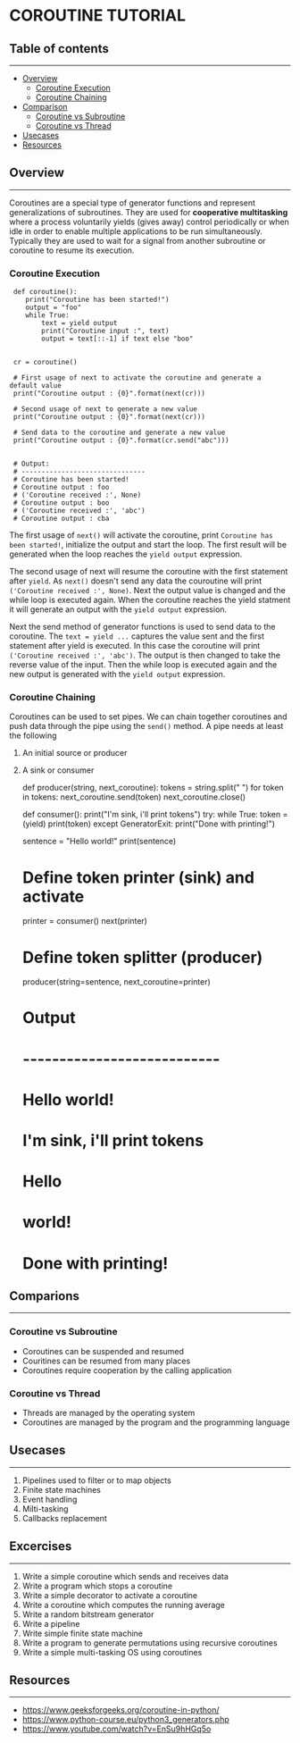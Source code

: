 # COROUTINE TUTORIAL

## Table of contents
_______________________________________________________________________________________________________________________

* [Overview](#overview)
  * [Coroutine Execution](#coroutine-syntax)
  * [Coroutine Chaining](#coroutine-chaining)
* [Comparison](#python-coroutine)
   * [Coroutine vs Subroutine](#coroutine-vs-subroutine)
   * [Coroutine vs Thread](#coroutine-vs-thread)
* [Usecases](#usecases)
* [Resources](#resources)


## Overview
_______________________________________________________________________________________________________________________

Coroutines are a special type of generator functions and represent generalizations of subroutines. They are used for 
**cooperative multitasking** where a process voluntarily yields (gives away) control periodically or when idle in 
order to enable multiple applications to be run simultaneously. Typically they are used to wait for a signal from 
another subroutine or coroutine to resume its execution.


### Coroutine Execution

     def coroutine():
        print("Coroutine has been started!")
        output = "foo"
        while True:
            text = yield output
            print("Coroutine input :", text)
            output = text[::-1] if text else "boo"
     
     
     cr = coroutine()

     # First usage of next to activate the coroutine and generate a default value
     print("Coroutine оutput : {0}".format(next(cr)))
     
     # Second usage of next to generate a new value
     print("Coroutine оutput : {0}".format(next(cr)))

     # Send data to the coroutine and generate a new value
     print("Coroutine оutput : {0}".format(cr.send("abc"))) 


     # Output:
     # -------------------------------
     # Coroutine has been started!
     # Coroutine оutput : foo
     # ('Coroutine received :', None)
     # Coroutine оutput : boo
     # ('Coroutine received :', 'abc')
     # Coroutine оutput : cba


The first usage of `next()` will activate the coroutine, print `Coroutine has been started!`, initialize the 
output and start the loop. The first result will be generated when the loop reaches the `yield output` expression. 

The second usage of next will resume the coroutine with the first statement after `yield`. As `next()` doesn't 
send any data the couroutine will print `('Coroutine received :', None)`. Next the output value is changed and the 
while loop is executed again. When the coroutine reaches the yield statment it will generate an output with the 
`yield output` expression.

Next the send method of generator functions is used to send data to the coroutine. The `text = yield ...` captures 
the value sent and the first statement after yield is executed. In this case the coroutine will print `
('Coroutine received :', 'abc')`. The output is then changed to take the reverse value of the input. Then the while 
loop is executed again and the new output is generated with the `yield output` expression.


### Coroutine Chaining

Coroutines can be used to set pipes. We can chain together coroutines and push data through the pipe using the `send()` 
method. A pipe needs at least the following

1. An initial source or producer
2. A sink or consumer


     def producer(string, next_coroutine):
         tokens = string.split(" ")
         for token in tokens:
             next_coroutine.send(token)
         next_coroutine.close()
     
     
     def consumer():
         print("I'm sink, i'll print tokens")
         try:
             while True:
                 token = (yield)
                 print(token)
         except GeneratorExit:
             print("Done with printing!")
     
     
     sentence = "Hello world!"
     print(sentence)
     
     # Define token printer (sink) and activate
     printer = consumer()
     next(printer)
     
     # Define token splitter (producer)
     producer(string=sentence, next_coroutine=printer)

     # Output
     # ---------------------------
     # Hello world!
     # I'm sink, i'll print tokens
     # Hello
     # world!
     # Done with printing!


## Comparions
_______________________________________________________________________________________________________________________

### Coroutine vs Subroutine

* Coroutines can be suspended and resumed
* Couritines can be resumed from many places
* Coroutines require cooperation by the calling application


### Coroutine vs Thread

* Threads are managed by the operating system
* Coroutines are managed by the program and the programming language


## Usecases
_______________________________________________________________________________________________________________________

1. Pipelines used to filter or to map objects
2. Finite state machines
3. Event handling
4. Milti-tasking
5. Callbacks replacement

## Excercises
_______________________________________________________________________________________________________________________

1. Write a simple coroutine which sends and receives data
2. Write a program which stops a coroutine
3. Write a simple decorator to activate a coroutine
4. Write a coroutine which computes the running average
6. Write a random bitstream generator 
7. Write a pipeline
8. Write simple finite state machine
9. Write a program to generate permutations using recursive coroutines
10. Write a simple multi-tasking OS using coroutines


## Resources
_______________________________________________________________________________________________________________________

* https://www.geeksforgeeks.org/coroutine-in-python/
* https://www.python-course.eu/python3_generators.php
* https://www.youtube.com/watch?v=EnSu9hHGq5o

